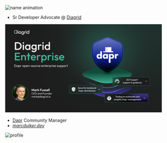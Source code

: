 ![name animation](/images/marcduiker_name_anim_x400.gif)

- Sr Developer Advocate @ [Diagrid](https://www.diagrid.io/)

![diagrid enterprise](/images/diagrid-enterprise.png)

- [Dapr](https://dapr.io/) Community Manager
- [*marcduiker.dev*](https://marcduiker.dev)

![profile](/images/marcduiker_dapr_rainbow_eyes.gif)